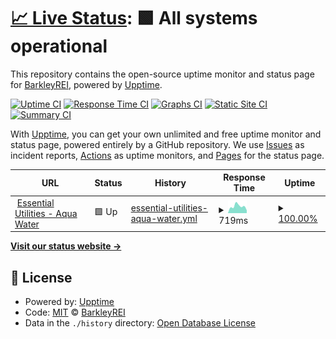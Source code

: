 # [📈 Live Status](https://BarkleyREI.github.io/Barkley-upptime): <!--live status--> **🟩 All systems operational**

This repository contains the open-source uptime monitor and status page for [BarkleyREI](http://www.barkleyrei.com/), powered by [Upptime](https://github.com/upptime/upptime).

[![Uptime CI](https://github.com/BarkleyREI/Barkley-upptime/workflows/Uptime%20CI/badge.svg)](https://github.com/BarkleyREI/Barkley-upptime/actions?query=workflow%3A%22Uptime+CI%22)
[![Response Time CI](https://github.com/BarkleyREI/Barkley-upptime/workflows/Response%20Time%20CI/badge.svg)](https://github.com/BarkleyREI/Barkley-upptime/actions?query=workflow%3A%22Response+Time+CI%22)
[![Graphs CI](https://github.com/BarkleyREI/Barkley-upptime/workflows/Graphs%20CI/badge.svg)](https://github.com/BarkleyREI/Barkley-upptime/actions?query=workflow%3A%22Graphs+CI%22)
[![Static Site CI](https://github.com/BarkleyREI/Barkley-upptime/workflows/Static%20Site%20CI/badge.svg)](https://github.com/BarkleyREI/Barkley-upptime/actions?query=workflow%3A%22Static+Site+CI%22)
[![Summary CI](https://github.com/BarkleyREI/Barkley-upptime/workflows/Summary%20CI/badge.svg)](https://github.com/BarkleyREI/Barkley-upptime/actions?query=workflow%3A%22Summary+CI%22)

With [Upptime](https://upptime.js.org), you can get your own unlimited and free uptime monitor and status page, powered entirely by a GitHub repository. We use [Issues](https://github.com/BarkleyREI/Barkley-upptime/issues) as incident reports, [Actions](https://github.com/BarkleyREI/Barkley-upptime/actions) as uptime monitors, and [Pages](https://BarkleyREI.github.io/Barkley-upptime) for the status page.

<!--start: status pages-->
<!-- This summary is generated by Upptime (https://github.com/upptime/upptime) -->
<!-- Do not edit this manually, your changes will be overwritten -->
<!-- prettier-ignore -->
| URL | Status | History | Response Time | Uptime |
| --- | ------ | ------- | ------------- | ------ |
| <img alt="" src="https://icons.duckduckgo.com/ip3/www.aquawater.com.ico" height="13"> [Essential Utilities - Aqua Water](https://www.aquawater.com) | 🟩 Up | [essential-utilities-aqua-water.yml](https://github.com/BarkleyREI/Barkley-upptime/commits/HEAD/history/essential-utilities-aqua-water.yml) | <details><summary><img alt="Response time graph" src="./graphs/essential-utilities-aqua-water/response-time-week.png" height="20"> 719ms</summary><br><a href="https://BarkleyREI.github.io/Barkley-upptime/history/essential-utilities-aqua-water"><img alt="Response time 691" src="https://img.shields.io/endpoint?url=https%3A%2F%2Fraw.githubusercontent.com%2FBarkleyREI%2FBarkley-upptime%2FHEAD%2Fapi%2Fessential-utilities-aqua-water%2Fresponse-time.json"></a><br><a href="https://BarkleyREI.github.io/Barkley-upptime/history/essential-utilities-aqua-water"><img alt="24-hour response time 295" src="https://img.shields.io/endpoint?url=https%3A%2F%2Fraw.githubusercontent.com%2FBarkleyREI%2FBarkley-upptime%2FHEAD%2Fapi%2Fessential-utilities-aqua-water%2Fresponse-time-day.json"></a><br><a href="https://BarkleyREI.github.io/Barkley-upptime/history/essential-utilities-aqua-water"><img alt="7-day response time 719" src="https://img.shields.io/endpoint?url=https%3A%2F%2Fraw.githubusercontent.com%2FBarkleyREI%2FBarkley-upptime%2FHEAD%2Fapi%2Fessential-utilities-aqua-water%2Fresponse-time-week.json"></a><br><a href="https://BarkleyREI.github.io/Barkley-upptime/history/essential-utilities-aqua-water"><img alt="30-day response time 686" src="https://img.shields.io/endpoint?url=https%3A%2F%2Fraw.githubusercontent.com%2FBarkleyREI%2FBarkley-upptime%2FHEAD%2Fapi%2Fessential-utilities-aqua-water%2Fresponse-time-month.json"></a><br><a href="https://BarkleyREI.github.io/Barkley-upptime/history/essential-utilities-aqua-water"><img alt="1-year response time 691" src="https://img.shields.io/endpoint?url=https%3A%2F%2Fraw.githubusercontent.com%2FBarkleyREI%2FBarkley-upptime%2FHEAD%2Fapi%2Fessential-utilities-aqua-water%2Fresponse-time-year.json"></a></details> | <details><summary><a href="https://BarkleyREI.github.io/Barkley-upptime/history/essential-utilities-aqua-water">100.00%</a></summary><a href="https://BarkleyREI.github.io/Barkley-upptime/history/essential-utilities-aqua-water"><img alt="All-time uptime 100.00%" src="https://img.shields.io/endpoint?url=https%3A%2F%2Fraw.githubusercontent.com%2FBarkleyREI%2FBarkley-upptime%2FHEAD%2Fapi%2Fessential-utilities-aqua-water%2Fuptime.json"></a><br><a href="https://BarkleyREI.github.io/Barkley-upptime/history/essential-utilities-aqua-water"><img alt="24-hour uptime 100.00%" src="https://img.shields.io/endpoint?url=https%3A%2F%2Fraw.githubusercontent.com%2FBarkleyREI%2FBarkley-upptime%2FHEAD%2Fapi%2Fessential-utilities-aqua-water%2Fuptime-day.json"></a><br><a href="https://BarkleyREI.github.io/Barkley-upptime/history/essential-utilities-aqua-water"><img alt="7-day uptime 100.00%" src="https://img.shields.io/endpoint?url=https%3A%2F%2Fraw.githubusercontent.com%2FBarkleyREI%2FBarkley-upptime%2FHEAD%2Fapi%2Fessential-utilities-aqua-water%2Fuptime-week.json"></a><br><a href="https://BarkleyREI.github.io/Barkley-upptime/history/essential-utilities-aqua-water"><img alt="30-day uptime 100.00%" src="https://img.shields.io/endpoint?url=https%3A%2F%2Fraw.githubusercontent.com%2FBarkleyREI%2FBarkley-upptime%2FHEAD%2Fapi%2Fessential-utilities-aqua-water%2Fuptime-month.json"></a><br><a href="https://BarkleyREI.github.io/Barkley-upptime/history/essential-utilities-aqua-water"><img alt="1-year uptime 100.00%" src="https://img.shields.io/endpoint?url=https%3A%2F%2Fraw.githubusercontent.com%2FBarkleyREI%2FBarkley-upptime%2FHEAD%2Fapi%2Fessential-utilities-aqua-water%2Fuptime-year.json"></a></details>

<!--end: status pages-->

[**Visit our status website →**](https://BarkleyREI.github.io/Barkley-upptime)

## 📄 License

- Powered by: [Upptime](https://github.com/upptime/upptime)
- Code: [MIT](./LICENSE) © [BarkleyREI](http://www.barkleyrei.com/)
- Data in the `./history` directory: [Open Database License](https://opendatacommons.org/licenses/odbl/1-0/)

